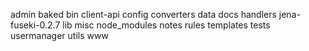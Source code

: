 admin
baked
bin
client-api
config
converters
data
docs
handlers
jena-fuseki-0.2.7
lib
misc
node_modules
notes
rules
templates
tests
usermanager
utils
www
		
